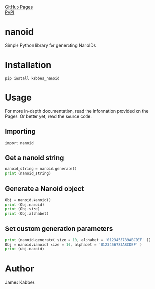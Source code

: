 [GitHub Pages](https://jameskabbes.github.io/nanoid)<br>
[PyPI](https://pypi.org/project/kabbes-nanoid)

# nanoid
Simple Python library for generating NanoIDs

# Installation
`pip install kabbes_nanoid`

# Usage
For more in-depth documentation, read the information provided on the Pages. Or better yet, read the source code.

## Importing
`import nanoid`

## Get a nanoid string
```python
nanoid_string = nanoid.generate()
print (nanoid_string)
```

## Generate a Nanoid object
```python
Obj = nanoid.Nanoid()
print (Obj.nanoid)
print (Obj.size)
print (Obj.alphabet)
```

## Set custom generation parameters
```python
print (nanoid.generate( size = 10, alphabet = '0123456789ABCDEF' ))
Obj = nanoid.Nanoid( size = 10, alphabet = '0123456789ABCDEF' )
print (Obj.nanoid)
```

# Author
James Kabbes

